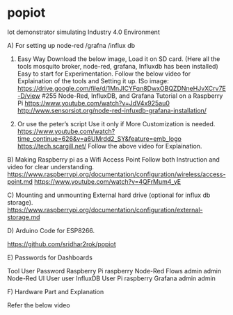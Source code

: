 # popiot
Iot demonstrator simulating Industry 4.0 Environment

A)	For setting up node-red /grafna /influx db

1.	Easy Way 
Download the below image, Load it on SD card. (Here all the tools  mosquito broker, node-red, grafana, Influxdb has been installed) Easy to start for Experimentation. Follow the below video for Explaination of the tools and Setting it up.
ISo image:  https://drive.google.com/file/d/1MnJICYFqn8DwxOBQZDNneHJvXCrv7E-D/view
#255 Node-Red, InfluxDB, and Grafana Tutorial on a Raspberry Pi
https://www.youtube.com/watch?v=JdV4x925au0
http://www.sensorsiot.org/node-red-infuxdb-grafana-installation/

2.	Or use the peter’s script
Use it only if More Customization is needed.
https://www.youtube.com/watch?time_continue=626&v=a6UMrdd2_SY&feature=emb_logo
https://tech.scargill.net/
Follow the above video for Explaination.

B)	Making Raspberry pi as a Wifi Access Point 
Follow both Instruction and video for clear understanding.
https://www.raspberrypi.org/documentation/configuration/wireless/access-point.md
https://www.youtube.com/watch?v=4QFrMum4_yE

C)	Mounting and unmounting External hard drive (optional for influx db  storage).
https://www.raspberrypi.org/documentation/configuration/external-storage.md


D)	Arduino Code for ESP8266. 

https://github.com/sridhar2rok/popiot


E)	Passwords for Dashboards

Tool	User	Password
Raspberry	Pi	raspberry
Node-Red Flows	admin	admin
Node-Red UI	User	user
InfluxDB User	Pi	raspberry
Grafana	admin	admin
	
F)	Hardware Part and Explanation 

Refer the below video
